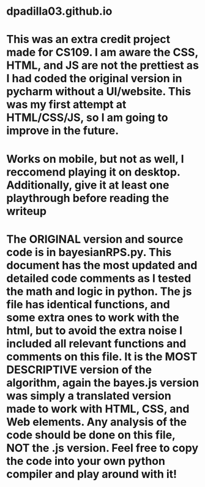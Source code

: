 # dpadilla03.github.io
# This was an extra credit project made for CS109. I am aware the CSS, HTML, and JS are not the prettiest as I had coded the original version in pycharm without a UI/website. This was my first attempt at HTML/CSS/JS, so I am going to improve in the future.
# Works on mobile, but not as well, I reccomend playing it on desktop. Additionally, give it at least one playthrough before reading the writeup


# The ORIGINAL version and source code is in bayesianRPS.py. This document has the most updated and detailed code comments as I tested the math and logic in python. The js file has identical functions, and some extra ones to work with the html, but to avoid the extra noise I included all relevant functions and comments on this file. It is the MOST DESCRIPTIVE version of the algorithm, again the bayes.js version was simply a translated version made to work with HTML, CSS, and Web elements. Any analysis of the code should be done on this file, NOT the .js version. Feel free to copy the code into your own python compiler and play around with it!
